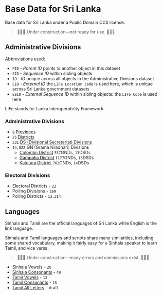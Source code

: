 # Base Data for Sri Lanka

Base data for Sri Lanka under a Public Domain CC0 license.

> 🚧🚧🚧 Under construction—not ready for use. 🚧🚧🚧

## Administrative Divisions

Abbreviations used:
* `PID` - _Parent ID_ points to another object in this dataset
* `SID` - _Sequence ID_ within sibling objects
* `ID` - _ID_ unique across all objects in the Administrative Divisions dataset
* `EID` - _External ID_ the `LIFe Location Code` is used here, which is unique across Sri Lanka government datasets
* `ESID` - _External Sequence ID_ within sibling objects: the `LIFe Code` is used here

LIFe stands for Lanka Interoperability Framework.

### Administrative Divisions

* `9` [Provinces](admin/L1-PROVINCE.csv)
* `25` [Districts](admin/L2-DISTRICT.csv)
* `331` [DS (Divisional Secretariat) Divisions](admin/L3-DSD.csv)
* `14,022` GN (Grama Niladhari) Divisions
  + [Colombo District](admin/L4-GND-01-COLOMBO.csv) `557`GNDs,     `13`DSDs
  + [Gampaha District](admin/L4-GND-02-GAMPAHA.csv) `1177`GNDs,     `13`DSDs
  + [Kalutara District](admin/L4-GND-03-KALUTARA.csv) `762`GNDs,     `14`DSDs

### Electoral Divisions

* Electoral Districts - `22`
* Polling Divisions - `160`
* Polling Districts - `13,314`

## Languages

Sinhala and Tamil are the official languages of Sri Lanka while English is the link language.

Sinhala and Tamil languages and scripts share  many similarities, including some shared vocabulary, 
making it fairly easy for a Sinhala speaker to learn Tamil, and vice versa.

> 🚧🚧🚧 Under construction—many errors and ommissions exist. 🚧🚧🚧

* [Sinhala Vowels](lang/sinhala-vowels.csv) - `20`
* [Sinhala Consonants](lang/sinhala-consonants.csv) - `40`
* [Tamil Vowels](lang/tamil-vowels.csv) - `12`
* [Tamil Consonants](lang/tamil-consonants.csv) - `18`
* [Tamil All Letters](lang/tamil-all-letters.csv) - draft
